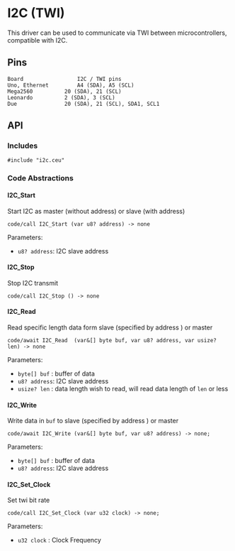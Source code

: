 # I2C (TWI)
This driver can be used to communicate via TWI between microcontrollers, compatible with I2C.

## Pins

```
Board	              I2C / TWI pins
Uno, Ethernet	      A4 (SDA), A5 (SCL)
Mega2560	      20 (SDA), 21 (SCL)
Leonardo	      2 (SDA), 3 (SCL)
Due	              20 (SDA), 21 (SCL), SDA1, SCL1
```

## API

### Includes

```ceu
#include "i2c.ceu"
```

### Code Abstractions

#### I2C_Start

Start I2C as master (without address) or slave (with address)

```ceu
code/call I2C_Start (var u8? address) -> none
```

Parameters:

- `u8? address`: I2C slave address

#### I2C_Stop

Stop I2C transmit
```ceu
code/call I2C_Stop () -> none
```

#### I2C_Read

Read specific length data form slave (specified by address
) or master

```ceu
code/await I2C_Read  (var&[] byte buf, var u8? address, var usize? len) -> none
```
Parameters:

- `byte[] buf` : buffer of data
- `u8? address`: I2C slave address
- `usize? len` : data length wish to read, will read data length of `len` or less


#### I2C_Write

Write data in `buf` to slave (specified by address
) or master
```ceu
code/await I2C_Write (var&[] byte buf, var u8? address) -> none;
```
Parameters:

- `byte[] buf` : buffer of data
- `u8? address`: I2C slave address

#### I2C_Set_Clock

Set twi bit rate
```ceu
code/call I2C_Set_Clock (var u32 clock) -> none;
```
Parameters:

- `u32 clock` : Clock Frequency
